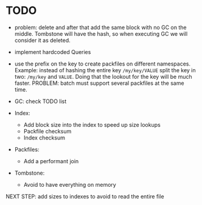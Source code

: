 # TODO

- problem: delete and after that add the same block with no GC on the middle. Tombstone will have the hash, so when executing GC we will consider it as deleted.
- implement hardcoded Queries
- use the prefix on the key to create packfiles on different namespaces. Example: instead of hashing the entire key `/my/key/VALUE` split the key in two: `/my/key` and `VALUE`. Doing that the lookout for the key will be much faster. PROBLEM: batch must support several packfiles at the same time.

- GC: check TODO list
- Index:
    - Add block size into the index to speed up size lookups
    - Packfile checksum
    - Index checksum
- Packfiles:
    - Add a performant join
- Tombstone:
    - Avoid to have everything on memory

NEXT STEP: add sizes to indexes to avoid to read the entire file